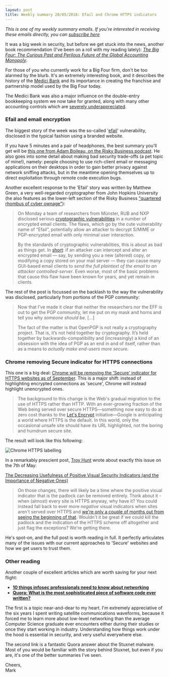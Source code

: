 ```yaml
---
layout: post
title: Weekly summary 20/05/2018: Efail and Chrome HTTPS indicators
---
```


*This is one of my weekly summary emails. If you're interested in receiving these emails directly, you can [subscribe here](http://eepurl.com/dlZTVv)*

It was a big week in security, but before we get stuck into the news, another book recommendation (I've been on a roll with my reading lately): [*The Big Four: The Curious Past and Perilous Future of the Global Accounting Monopoly*](https://www.amazon.com/Big-Four-Perilous-Accounting-Monopoly/dp/1523098015).

For those of you who currently work for a Big Four firm, don't be too alarmed by the blurb. It's an extremely interesting book, and it describes the history of the [Medici Bank](https://en.wikipedia.org/wiki/Medici_Bank) and its importance in creating the franchise and partnership model used by the Big Four today. 

The Medici Bank was also a major influence on the double-entry bookkeeping system we now take for granted, along with many other accounting controls which are [severely underappreciated](https://twitter.com/patio11/status/957469600681140226). 



### Efail and email encryption

The biggest story of the week was the so-called '[efail](https://efail.de/)' vulnerability, disclosed in the typical fashion using a branded website.

If you have 5 minutes and a pair of headphones, the best summary you'll get will be [this one from Adam Boileau, on the Risky Business podcast](https://overcast.fm/+IbKzHZAlM/10:50). He also goes into some detail about making bad security trade-offs (a pet topic of mine!), namely: people choosing to use rich-client email or messaging applications on their desktops in order to gain better privacy against network sniffing attacks, but in the meantime opening themselves up to direct exploitation through remote code execution bugs. 

Another excellent response to the 'Efail' story was written by Matthew Green, a very well-regarded cryptographer from John Hopkins University (he also features as the lower-left section of the Risky Business ["quartered rhombus of cyber ownage"](https://twitter.com/riskybusiness/status/854144513819815936)):

> On Monday a team of researchers from Münster, RUB and NXP disclosed serious [cryptographic vulnerabilities](https://efail.de/efail-attack-paper.pdf) in a number of encrypted email clients. The flaws, which go by the cute vulnerability name of “Efail”, potentially allow an attacker to decrypt S/MIME or PGP-encrypted email with only minimal user interaction.
>
> By the standards of cryptographic vulnerabilities, this is about as bad as things get. In [short](https://efail.de/efail-attack-paper.pdf): if an attacker can intercept and alter an encrypted email — say, by sending you a new (altered) copy, or modifying a copy stored on your mail server — they can cause many GUI-based email clients to *send the full plaintext of the email to an attacker controlled-server*. Even worse, most of the basic problems that cause this flaw have been known for years, and yet remain in clients.

The rest of the post is  focussed on the backlash to the way the vulnerability was disclosed, particularly from portions of the PGP community:

>Now that I’ve made it clear that neither the researchers nor the EFF is out to get the PGP community, let me put on my mask and horns and tell you why *someone should be.* [...]
>
>The fact of the matter is that OpenPGP is not really a cryptography project. That is, it’s not held together by cryptography.  It’s held together by backwards-compatibility and (increasingly) a kind of an obsession with the idea of PGP as an end in and of itself, rather than as a means to *actually make end-users more secure.*



### Chrome removing Secure indicator for HTTPS connections

This one is a big deal: [Chrome will be removing the 'Secure' indicator for HTTPS websites as of September](https://arstechnica.com/gadgets/2018/05/as-the-web-moves-toward-https-by-default-chrome-will-remove-secure-indicator/). This is a major shift: instead of highlighting encrypted connections as 'secure', Chrome will instead highlight unencrypted ones.

> The background to this change is the Web's gradual migration to the use of HTTPS rather than HTTP. With an ever-growing fraction of the Web being served over secure HTTPS—something now easy to do at zero cost thanks to the [Let's Encrypt](https://arstechnica.com/information-technology/2017/07/lets-encrypt-to-start-offering-free-wildcard-certificates-for-https/) initiative—Google is anticipating a world where HTTPS is the default. In this world, only the occasional *un*safe site should have its URL highlighted, not the boring and humdrum secure site. 

The result will look like this following:

![Chrome HTTPS labelling](B:\Dropbox\Writing\Blog\markdown\images\chrome-secure.png)

In a remarkably prescient post, [Troy Hunt](https://twitter.com/troyhunt) wrote about exactly this issue on the 7th of May:

[The Decreasing Usefulness of Positive Visual Security Indicators (and the Importance of Negative Ones)](https://www.troyhunt.com/the-decreasing-usefulness-of-positive-visual-security-indicators-and-the-importance-of-negative-ones/)

>On those changes, there will likely be a time where the positive visual indicator that is the padlock can be removed entirely. Think about it - when (almost) every site is HTTPS anyway, why have it? You could instead fall back to ever more *negative* visual indicators when sites aren't served over HTTPS and [we're only a couple of months out from seeing the beginning of that](https://techcrunch.com/2018/02/08/chrome-will-soon-mark-all-unencrypted-pages-as-not-secure/). Wouldn't it be great if we could kill the padlock and the indication of the HTTPS scheme off altogether and just flag the exceptions? We're getting there. 

He's spot-on, and the full post is worth reading in full. It perfectly articulates many of the issues with our current approaches to 'Secure' websites and how we get users to trust them.



### Other reading

Another couple of excellent articles which are worth saving for your next flight:

- [**10 things infosec professionals need to know about networking**](https://hackernoon.com/10-things-infosec-professionals-need-to-know-about-networking-d159946efc93)
- [**Quora: What is the most sophisticated piece of software code ever written?**](https://www.quora.com/What-is-the-most-sophisticated-piece-of-software-code-ever-written)

The first is a topic near-and-dear to my heart. I'm extremely appreciative of the six years I spent writing satellite communications waveforms, because it forced me to learn more about low-level networking than the average Computer Science graduate ever encounters either during their studies or once they start working in industry. Understanding how things work under the hood is essential in security, and very useful everywhere else. 

The second link is a fantastic Quora answer about the Stuxnet malware. Most of you would be familiar with the story behind Stuxnet, but even if you are, it's one of the better summaries I've seen.

Cheers,  
Mark